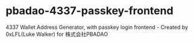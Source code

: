 # pbadao-4337-passkey-frontend
4337 Wallet Address Generator, with passkey login frontend - Created by 0xLFL(Luke Walker) for 株式会社PBADAO
